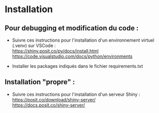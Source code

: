 # Installation

## Pour debugging et modification du code :
- Suivre ces instructions pour l'installation d'un environnement virtuel (.venv) sur VSCode :<br>
https://shiny.posit.co/py/docs/install.html <br>
https://code.visualstudio.com/docs/python/environments <br>

- Installer les packages indiqués dans le fichier requirements.txt<br>

## Installation "propre" : 
- Suivre ces instructions pour l'installation d'un serveur Shiny :<br>
https://posit.co/download/shiny-server/ <br>
https://docs.posit.co/shiny-server/ <br>
